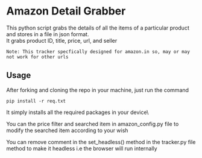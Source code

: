# Amazon Detail Grabber

This python script grabs the details of all the items of a particular product and stores in a file in json format.<br/>
It grabs product ID, title, price, url, and seller
 ```
 Note: This tracker specfically designed for amazon.in so, may or may not work for other urls 
```
## Usage
After forking and cloning the repo in your machine, just run the command
```
pip install -r req.txt
```
It simply installs all the required packages in your device\

You can the price filter and searched item in amazon_config.py file to modify the searched item according to your wish


You can remove comment in the set_headless() method in the tracker.py file method to make it headless i.e the browser will run internally


